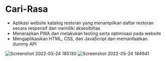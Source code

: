 # Cari-Rasa
- Aplikasi website katalog restoran yang menampilkan daftar restoran secara responsif dan memiliki aksesibiltas 
- Menerapkan PWA dan melakukan testing serta optimisasi pada website 
- Mengaplikasikan HTML, CSS, dan JavaScript dan memanfaatkan dummy API

![Screenshot 2022-05-24 185130](https://user-images.githubusercontent.com/85889329/170030936-7389b226-dfd9-4696-a8f7-a8bafcc096d6.jpg)
![Screenshot 2022-05-24 184941](https://user-images.githubusercontent.com/85889329/170030983-6d170d4c-ce99-4400-a7e1-cccac524675d.jpg)
